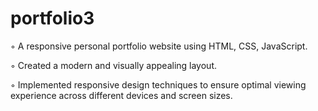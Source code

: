 # portfolio3
◦ A responsive personal portfolio website using HTML, CSS, JavaScript.

◦ Created a modern and visually appealing layout.

◦ Implemented responsive design techniques to ensure optimal viewing experience across different devices and
screen sizes.
